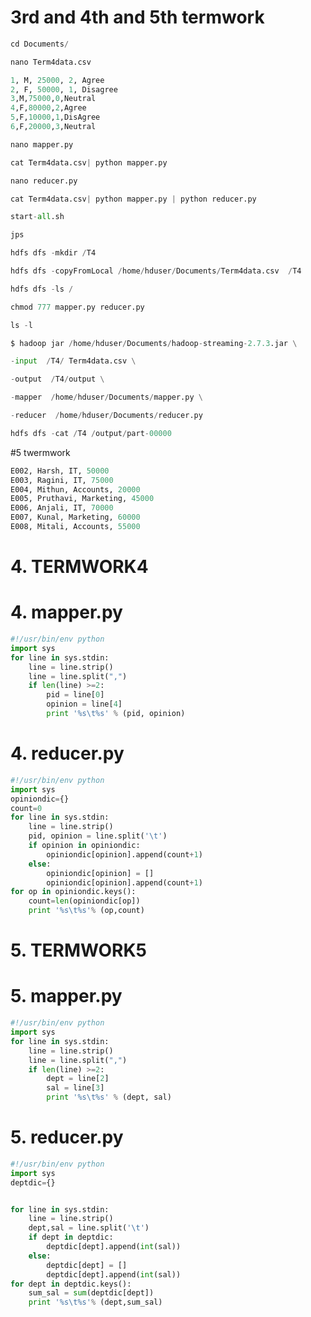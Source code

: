 #  3rd and 4th and 5th termwork
```py
cd Documents/
```
```py
nano Term4data.csv
```
```py
1, M, 25000, 2, Agree
2, F, 50000, 1, Disagree
3,M,75000,0,Neutral
4,F,80000,2,Agree
5,F,10000,1,DisAgree
6,F,20000,3,Neutral
```
```py
nano mapper.py 
```
```py
cat Term4data.csv| python mapper.py 
```
```py
nano reducer.py 
```
```py
cat Term4data.csv| python mapper.py | python reducer.py 
```
```py
start-all.sh
```
```py
jps
```
```py
hdfs dfs -mkdir /T4
```
```py
hdfs dfs -copyFromLocal /home/hduser/Documents/Term4data.csv  /T4
```
```py
hdfs dfs -ls /
```
```py
chmod 777 mapper.py reducer.py 
```
```py
ls -l
```
```py
$ hadoop jar /home/hduser/Documents/hadoop-streaming-2.7.3.jar \
```
```py
-input  /T4/ Term4data.csv \
```
```py
-output  /T4/output \
```
```py
-mapper  /home/hduser/Documents/mapper.py \
```
```py
-reducer  /home/hduser/Documents/reducer.py 
```
```py
hdfs dfs -cat /T4 /output/part-00000
```
#5 twermwork
```py
E002, Harsh, IT, 50000
E003, Ragini, IT, 75000
E004, Mithun, Accounts, 20000 
E005, Pruthavi, Marketing, 45000
E006, Anjali, IT, 70000
E007, Kunal, Marketing, 60000
E008, Mitali, Accounts, 55000
```
# 4. TERMWORK4
# 4. mapper.py

```py
#!/usr/bin/env python
import sys
for line in sys.stdin:
    line = line.strip()
    line = line.split(",")
    if len(line) >=2:
        pid = line[0]
        opinion = line[4]
        print '%s\t%s' % (pid, opinion)
```

# 4. reducer.py

```py
#!/usr/bin/env python
import sys
opiniondic={}
count=0
for line in sys.stdin:
    line = line.strip()
    pid, opinion = line.split('\t')
    if opinion in opiniondic:
        opiniondic[opinion].append(count+1)
    else:
        opiniondic[opinion] = []
        opiniondic[opinion].append(count+1)
for op in opiniondic.keys():
    count=len(opiniondic[op])
    print '%s\t%s'% (op,count)
```


# 5. TERMWORK5
# 5. mapper.py

```py
#!/usr/bin/env python
import sys
for line in sys.stdin:
    line = line.strip()
    line = line.split(",")
    if len(line) >=2:
        dept = line[2]
        sal = line[3]
        print '%s\t%s' % (dept, sal)
```

# 5. reducer.py

```py
#!/usr/bin/env python
import sys
deptdic={}


for line in sys.stdin:
    line = line.strip()
    dept,sal = line.split('\t')
    if dept in deptdic:
        deptdic[dept].append(int(sal))
    else:
        deptdic[dept] = []
        deptdic[dept].append(int(sal))
for dept in deptdic.keys():
    sum_sal = sum(deptdic[dept])
    print '%s\t%s'% (dept,sum_sal)
```
